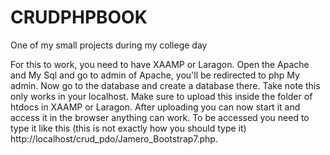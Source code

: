 # CRUDPHPBOOK
One of my small projects during my college day

For this to work, you need to have XAAMP or Laragon. Open the Apache and My Sql and go to admin of Apache, you'll be redirected to php My admin. Now go to the database and create a database there.
Take note this only works in your localhost. Make sure to upload this inside the folder of htdocs in XAAMP or Laragon. After uploading you can now start it and access it in the browser anything can work. 
To be accessed you need to type it like this (this is not exactly how you should type it) http://localhost/crud_pdo/Jamero_Bootstrap7.php.
